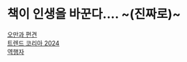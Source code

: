 # 책이 인생을 바꾼다.... ~(진짜로)~
[오만과 편견](https://github.com/To2-guys/Pride_and_Prejudice) <br>
[트렌드 코리아 2024](https://github.com/To2-guys/Trend-Korea-2024) <br>
[역행자](https://github.com/To2-guys/Retrograde) <br>
